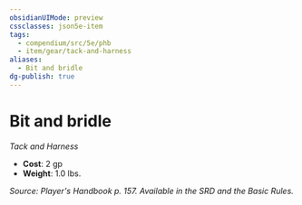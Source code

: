 ```yaml
---
obsidianUIMode: preview
cssclasses: json5e-item
tags:
  - compendium/src/5e/phb
  - item/gear/tack-and-harness
aliases:
  - Bit and bridle
dg-publish: true
---
```

# Bit and bridle
*Tack and Harness*  

- **Cost**: 2 gp
- **Weight**: 1.0 lbs.

*Source: Player's Handbook p. 157. Available in the SRD and the Basic Rules.*